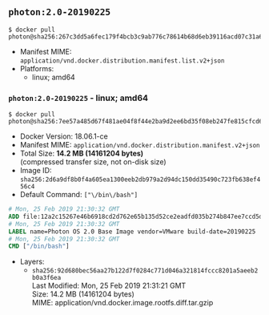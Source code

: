 ## `photon:2.0-20190225`

```console
$ docker pull photon@sha256:267c3dd5a6fec179f4bcb3c9ab776c78614b68d6eb39116acd07c31a60c6f0e3
```

-	Manifest MIME: `application/vnd.docker.distribution.manifest.list.v2+json`
-	Platforms:
	-	linux; amd64

### `photon:2.0-20190225` - linux; amd64

```console
$ docker pull photon@sha256:7ee57a485d67f481ae04f8f44e2ba9d2ee6bd35f08eb247fe815cfcd664a4c2a
```

-	Docker Version: 18.06.1-ce
-	Manifest MIME: `application/vnd.docker.distribution.manifest.v2+json`
-	Total Size: **14.2 MB (14161204 bytes)**  
	(compressed transfer size, not on-disk size)
-	Image ID: `sha256:2d6a9df8b0f4a605ea1300eeb2db979a2d94dc150dd35490c723fb638ef456c4`
-	Default Command: `["\/bin\/bash"]`

```dockerfile
# Mon, 25 Feb 2019 21:30:32 GMT
ADD file:12a2c15267e46b6918cd2d762e65b135d52ce2eadfd035b274b847ee7ccd5d46 in / 
# Mon, 25 Feb 2019 21:30:32 GMT
LABEL name=Photon OS 2.0 Base Image vendor=VMware build-date=20190225
# Mon, 25 Feb 2019 21:30:32 GMT
CMD ["/bin/bash"]
```

-	Layers:
	-	`sha256:92d680bec56aa27b122d7f0284c771d046a321814fccc8201a5aeeb2b0a3f6ea`  
		Last Modified: Mon, 25 Feb 2019 21:31:21 GMT  
		Size: 14.2 MB (14161204 bytes)  
		MIME: application/vnd.docker.image.rootfs.diff.tar.gzip
